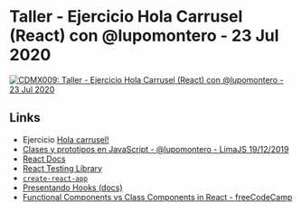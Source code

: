 # Taller - Ejercicio Hola Carrusel (React) con @lupomontero - 23 Jul 2020

[![CDMX009: Taller - Ejercicio Hola Carrusel (React) con @lupomontero - 23 Jul 2020](https://img.youtube.com/vi/DGRWRPWteps/0.jpg)](https://youtu.be/DGRWRPWteps)

## Links

* Ejercicio [Hola carrusel!](https://gist.github.com/lupomontero/93f426ba12334ad628be3830d4f56346)
* [Clases y prototipos en JavaScript - @lupomontero - LimaJS 19/12/2019](https://www.youtube.com/playlist?list=PLBb36bSpa_mgCOPdE9XVBO1KCHBmJCpfY)
* [React Docs](https://reactjs.org/)
* [React Testing Library](https://testing-library.com/docs/react-testing-library/intro)
* [`create-react-app`](https://github.com/facebook/create-react-app)
* [Presentando Hooks (docs)](https://es.reactjs.org/docs/hooks-intro.html)
* [Functional Components vs Class Components in React - freeCodeCamp](https://www.freecodecamp.org/news/functional-components-vs-class-components-in-react/)